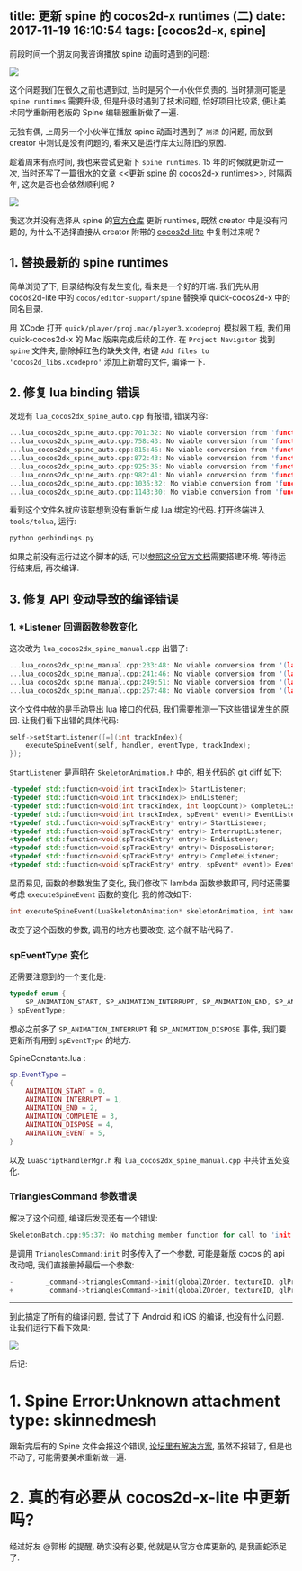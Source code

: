 title: 更新 spine 的 cocos2d-x runtimes (二)
date: 2017-11-19 16:10:54
tags: [cocos2d-x, spine]
---

前段时间一个朋友向我咨询播放 spine 动画时遇到的问题:

![][1]

这个问题我们在很久之前也遇到过, 当时是另个一小伙伴负责的. 当时猜测可能是 `spine runtimes` 需要升级, 但是升级时遇到了技术问题, 恰好项目比较紧, 便让美术同学重新用老版的 Spine 编辑器重新做了一遍.

<!--more-->

无独有偶, 上周另一个小伙伴在播放 spine 动画时遇到了 `崩溃` 的问题, 而放到 creator 中测试是没有问题的, 看来又是运行库太过陈旧的原因.

趁着周末有点时间, 我也来尝试更新下 `spine runtimes`. 15 年的时候就更新过一次, 当时还写了一篇很水的文章 [<<更新 spine 的 cocos2d-x runtimes>>][2], 时隔两年, 这次是否也会依然顺利呢 ?


![][3]

我这次并没有选择从 spine 的[官方仓库][4] 更新 runtimes, 既然 creator 中是没有问题的, 为什么不选择直接从 creator 附带的 [cocos2d-lite][5] 中复制过来呢 ?

## 1. 替换最新的 spine runtimes

简单浏览了下, 目录结构没有发生变化, 看来是一个好的开端. 我们先从用 cocos2d-lite 中的 `cocos/editor-support/spine` 替换掉 quick-cocos2d-x 中的同名目录.

用 XCode 打开 `quick/player/proj.mac/player3.xcodeproj` 模拟器工程, 我们用 quick-cocos2d-x 的 Mac 版来完成后续的工作. 在 `Project Navigator` 找到 `spine` 文件夹, 删除掉红色的缺失文件, 右键 `Add files to 'cocos2d_libs.xcodepro'` 添加上新增的文件, 编译一下.


## 2. 修复 lua binding 错误

发现有 `lua_cocos2dx_spine_auto.cpp` 有报错, 错误内容:

```cpp
...lua_cocos2dx_spine_auto.cpp:701:32: No viable conversion from 'function<void (int)>' to 'const function<void (spTrackEntry *)>'
...lua_cocos2dx_spine_auto.cpp:758:43: No viable conversion from 'function<void (int, spEvent *)>' to 'const function<void (spTrackEntry *, spEvent *)>'
...lua_cocos2dx_spine_auto.cpp:815:46: No viable conversion from 'function<void (int, int)>' to 'const function<void (spTrackEntry *)>'
...lua_cocos2dx_spine_auto.cpp:872:43: No viable conversion from 'function<void (int)>' to 'const function<void (spTrackEntry *)>'
...lua_cocos2dx_spine_auto.cpp:925:35: No viable conversion from 'function<void (int, int)>' to 'const function<void (spTrackEntry *)>'
...lua_cocos2dx_spine_auto.cpp:982:41: No viable conversion from 'function<void (int)>' to 'const function<void (spTrackEntry *)>'
...lua_cocos2dx_spine_auto.cpp:1035:32: No viable conversion from 'function<void (int, spEvent *)>' to 'const function<void (spTrackEntry *, spEvent *)>'
...lua_cocos2dx_spine_auto.cpp:1143:30: No viable conversion from 'function<void (int)>' to 'const function<void (spTrackEntry *)>'
```

看到这个文件名就应该联想到没有重新生成 lua 绑定的代码. 打开终端进入 `tools/tolua`, 运行:

```sh
python genbindings.py
```

如果之前没有运行过这个脚本的话, 可以[参照这份官方文档][6]需要搭建环境. 等待运行结束后, 再次编译.


## 3. 修复 API 变动导致的编译错误

### 1. *Listener 回调函数参数变化

这次改为 `lua_cocos2dx_spine_manual.cpp` 出错了:

```cpp
...lua_cocos2dx_spine_manual.cpp:233:48: No viable conversion from '(lambda at ...lua_cocos2dx_spine_manual.cpp:233:48)' to 'const StartListener' (aka 'const function<void (spTrackEntry *)>')
...lua_cocos2dx_spine_manual.cpp:241:46: No viable conversion from '(lambda at ...lua_cocos2dx_spine_manual.cpp:241:46)' to 'const EndListener' (aka 'const function<void (spTrackEntry *)>')
...lua_cocos2dx_spine_manual.cpp:249:51: No viable conversion from '(lambda at ...lua_cocos2dx_spine_manual.cpp:249:51)' to 'const CompleteListener' (aka 'const function<void (spTrackEntry *)>')
...lua_cocos2dx_spine_manual.cpp:257:48: No viable conversion from '(lambda at ...lua_cocos2dx_spine_manual.cpp:257:48)' to 'const EventListener' (aka 'const function<void (spTrackEntry *, spEvent *)>')
```

这个文件中放的是手动导出 lua 接口的代码, 我们需要推测一下这些错误发生的原因. 让我们看下出错的具体代码:

```cpp
self->setStartListener([=](int trackIndex){
    executeSpineEvent(self, handler, eventType, trackIndex);
});
```

`StartListener` 是声明在 `SkeletonAnimation.h` 中的, 相关代码的 git diff 如下:

```cpp
-typedef std::function<void(int trackIndex)> StartListener;
-typedef std::function<void(int trackIndex)> EndListener;
-typedef std::function<void(int trackIndex, int loopCount)> CompleteListener;
-typedef std::function<void(int trackIndex, spEvent* event)> EventListener;
+typedef std::function<void(spTrackEntry* entry)> StartListener;
+typedef std::function<void(spTrackEntry* entry)> InterruptListener;
+typedef std::function<void(spTrackEntry* entry)> EndListener;
+typedef std::function<void(spTrackEntry* entry)> DisposeListener;
+typedef std::function<void(spTrackEntry* entry)> CompleteListener;
+typedef std::function<void(spTrackEntry* entry, spEvent* event)> EventListener;
```

显而易见, 函数的参数发生了变化, 我们修改下 lambda 函数参数即可, 同时还需要考虑 `executeSpineEvent` 函数的变化. 我的修改如下:

```cpp
int executeSpineEvent(LuaSkeletonAnimation* skeletonAnimation, int handler, spEventType eventType,  spTrackEntry * entry, int loopCount = 0, spEvent* event = nullptr )
```

改变了这个函数的参数, 调用的地方也要改变, 这个就不贴代码了.

### spEventType 变化

还需要注意到的一个变化是:
```cpp
typedef enum {
    SP_ANIMATION_START, SP_ANIMATION_INTERRUPT, SP_ANIMATION_END, SP_ANIMATION_COMPLETE, SP_ANIMATION_DISPOSE, SP_ANIMATION_EVENT
} spEventType;
```

想必之前多了 `SP_ANIMATION_INTERRUPT` 和 `SP_ANIMATION_DISPOSE` 事件, 我们要更新所有用到 `spEventType` 的地方.

SpineConstants.lua :

```lua
sp.EventType =
{
    ANIMATION_START = 0, 
    ANIMATION_INTERRUPT = 1, 
    ANIMATION_END = 2, 
    ANIMATION_COMPLETE = 3, 
    ANIMATION_DISPOSE = 4, 
    ANIMATION_EVENT = 5,
}
```

以及 `LuaScriptHandlerMgr.h` 和 `lua_cocos2dx_spine_manual.cpp` 中共计五处变化.

### TrianglesCommand 参数错误

解决了这个问题, 编译后发现还有一个错误:

```cpp
SkeletonBatch.cpp:95:37: No matching member function for call to 'init'
```

是调用 `TrianglesCommand:init` 时多传入了一个参数, 可能是新版 cocos 的 api 改动吧, 我们直接删掉最后一个参数:

```cpp
-        _command->trianglesCommand->init(globalZOrder, textureID, glProgramState, blendFunc, *_command->triangles, transform, transformFlags);
+        _command->trianglesCommand->init(globalZOrder, textureID, glProgramState, blendFunc, *_command->triangles, transform);
```

---

到此搞定了所有的编译问题, 尝试了下 Android 和 iOS 的编译, 也没有什么问题. 让我们运行下看下效果:

![][8]

后记:

# 1. Spine Error:Unknown attachment type: skinnedmesh

跟新完后有的 Spine 文件会报这个错误, [论坛里有解决方案][9], 虽然不报错了, 但是也不动了, 可能需要美术重新做一遍.

# 2. 真的有必要从 cocos2d-x-lite 中更新吗?

经过好友 @郭彬 的提醒, 确实没有必要, 他就是从官方仓库更新的, 是我画蛇添足了.

[1]: https://ws3.sinaimg.cn/large/006tNc79ly1flngumf7luj30ht04mq41.jpg
[2]: /2015/08/16/upgrad-spine-runtime/
[3]: https://ws1.sinaimg.cn/large/006tNc79ly1flnh9m7zekj307w04x746.jpg
[4]: https://github.com/EsotericSoftware/spine-runtimes
[5]: https://github.com/cocos-creator/cocos2d-x-lite/subscription
[6]: https://github.com/dualface/v3quick/blob/v3/tools/tolua/README.mdown
[7]: https://ws4.sinaimg.cn/large/006tNc79ly1flnqfyzvmzj30x90u7n7p.jpg
[8]: https://ws2.sinaimg.cn/large/006tNc79ly1flnr7bq9vtg306v08skah.gif
[9]: http://forum.cocos.com/t/1-3-1-spine-c-spine-skinnedmesh/41180/2